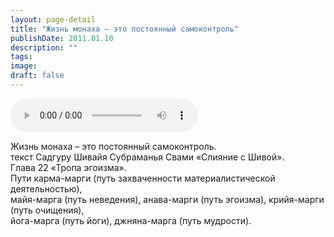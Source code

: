 ```yaml
---
layout: page-detail
title: "Жизнь монаха – это постоянный самоконтроль"
publishDate: 2011.01.10
description: ""
tags:
image:
draft: false
---
```


<audio title="2011.01.10 - Жизнь монаха – это постоянный самоконтроль.mp3" src="https://filer-api.advayta.org/v1.0/public/files/73299" controls=""></audio>

 Жизнь монаха – это постоянный самоконтроль.  
 текст Садгуру Шивайя Субраманья Свами «Слияние с Шивой».   
 Глава 22 «Тропа эгоизма».  
 Пути карма-марги (путь захваченности материалистической деятельностью),   
 майя-марга (путь неведения), анава-марги (путь эгоизма), крийя-марги (путь очищения),  
 йога-марга (путь йоги), джняна-марга (путь мудрости).  

  
